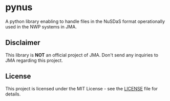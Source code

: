 # pynus

A python library enabling to handle files in the NuSDaS format operationally used in the NWP systems in JMA.


## Disclaimer
This library is **NOT** an official project of JMA. Don't send any inquiries to JMA regarding this project.

## License
This project is licensed under the MIT License - see the [LICENSE](LICENSE) file for details.